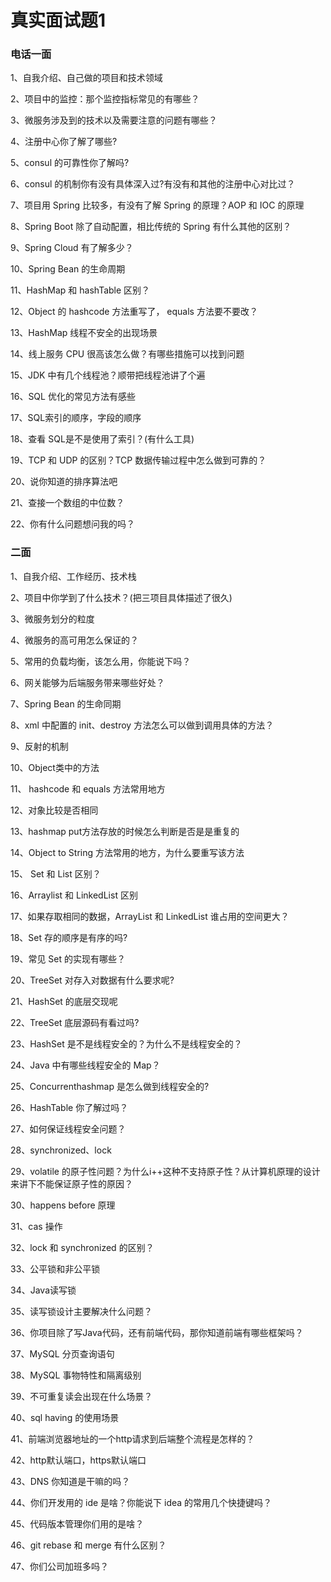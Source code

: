 # 真实面试题1

### 电话一面

1、自我介绍、自己做的项目和技术领域

2、项目中的监控：那个监控指标常见的有哪些？

3、微服务涉及到的技术以及需要注意的问题有哪些？

4、注册中心你了解了哪些?

5、consul 的可靠性你了解吗?

6、consul 的机制你有没有具体深入过?有没有和其他的注册中心对比过？

7、项目用 Spring 比较多，有没有了解 Spring 的原理？AOP 和 IOC 的原理

8、Spring Boot 除了自动配置，相比传统的 Spring 有什么其他的区别？

9、Spring Cloud 有了解多少？

10、Spring Bean 的生命周期

11、HashMap 和 hashTable 区别？

12、Object 的 hashcode 方法重写了， equals 方法要不要改？

13、HashMap 线程不安全的出现场景

14、线上服务 CPU 很高该怎么做？有哪些措施可以找到问题

15、JDK 中有几个线程池？顺带把线程池讲了个遍

16、SQL 优化的常见方法有感些

17、SQL索引的顺序，字段的顺序

18、查看 SQL是不是使用了索引？(有什么工具)

19、TCP 和 UDP 的区别？TCP 数据传输过程中怎么做到可靠的？

20、说你知道的排序算法吧

21、查接一个数组的中位数？

22、你有什么问题想问我的吗？

### 二面

1、自我介绍、工作经历、技术栈

2、项目中你学到了什么技术？(把三项目具体描述了很久)

3、微服务划分的粒度

4、微服务的高可用怎么保证的？

5、常用的负载均衡，该怎么用，你能说下吗？

6、网关能够为后端服务带来哪些好处？

7、Spring Bean 的生命同期

8、xml 中配置的 init、destroy 方法怎么可以做到调用具体的方法？

9、反射的机制

10、Object类中的方法

11、 hashcode 和 equals 方法常用地方

12、对象比较是否相同

13、hashmap put方法存放的时候怎么判断是否是是重复的

14、Object to String 方法常用的地方，为什么要重写该方法

15、 Set 和 List 区别？

16、Arraylist 和 LinkedList 区别

17、如果存取相同的数据，ArrayList 和 LinkedList 谁占用的空间更大？

18、Set 存的顺序是有序的吗?

19、常见 Set 的实现有哪些？

20、TreeSet 对存入对数据有什么要求呢?

21、HashSet 的底层交现呢

22、TreeSet 底层源码有看过吗?

23、HashSet 是不是线程安全的？为什么不是线程安全的？

24、Java 中有哪些线程安全的 Map？

25、Concurrenthashmap 是怎么做到线程安全的?

26、HashTable 你了解过吗？

27、如何保证线程安全问题？

28、synchronized、lock

29、volatile 的原子性问题？为什么i++这种不支持原子性？从计算机原理的设计来讲下不能保证原子性的原因？

30、happens before 原理

31、cas 操作

32、lock 和 synchronized 的区别？

33、公平锁和非公平锁

34、Java读写锁

35、读写锁设计主要解决什么问题？

36、你项目除了写Java代码，还有前端代码，那你知道前端有哪些框架吗？

37、MySQL 分页查询语句

38、MySQL 事物特性和隔离级别

39、不可重复读会出现在什么场景？

40、sql having 的使用场景

41、前端浏览器地址的一个http请求到后端整个流程是怎样的？

42、http默认端口，https默认端口

43、DNS 你知道是干嘛的吗？

44、你们开发用的 ide 是啥？你能说下 idea 的常用几个快捷键吗？

45、代码版本管理你们用的是啥？

46、git rebase 和 merge 有什么区别？

47、你们公司加班多吗？

